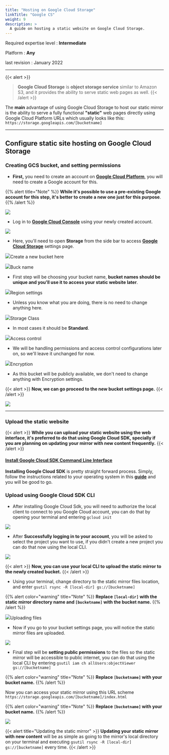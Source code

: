 ```yaml
---
title: "Hosting on Google Cloud Storage"
linkTitle: "Google CS"
weight: 9
description: >
  A guide on hosting a static website on Google Cloud Storage.
---
```

Required expertise level : **Intermediate**

Platform : **Any**

last revision : January 2022

-----

{{< alert >}}
>**Google Cloud Storage** is **object storage service** similar to Amazon S3, and it provides the ability to serve static web pages as well.
{{< /alert >}}

The **main** advantage of using Google Cloud Storage to host our static mirror is the ability to serve a fully functional **"static"** web pages directly using Google Cloud Platform URLs which usually looks like this: `https://storage.googleapis.com/[bucketname]`

-----

## Configure static site hosting on Google Cloud Storage

### Creating GCS bucket, and setting permissions

- **First,** you need to create an account on __[Google Cloud Platform](https://cloud.google.com/)__, you will need to create a Google account for this.

{{% alert title="Note" %}}
 **While it's possible to use a pre-existing Google account for this step, it's better to create a new one just for this purpose**.
 {{% /alert %}}

![](/images/hosting-gcs/1.png)

- Log in to **[Google Cloud Console](https://console.cloud.google.com/)** using your newly created account.

![](/images/hosting-gcs/2.png)

- Here, you'll need to open **Storage** from the side bar to access [**Google Cloud Storage**](https://console.cloud.google.com/storage) settings page.

![](/images/hosting-gcs/3.png)Create a new bucket here

![](/images/hosting-gcs/4.png)Buck name

- First step will be choosing your bucket name, **bucket names should be unique and you'll use it to access your static website later**.

![](/images/hosting-gcs/5.png)Region settings

- Unless you know what you are doing, there is no need to change anything here.

![](/images/hosting-gcs/6.png)Storage Class

- In most cases it should be **Standard**.

![](/images/hosting-gcs/7.png)Access control

- We will be handling permissions and access control configurations later on, so we'll leave it unchanged for now.

![](/images/hosting-gcs/8.png)Encryption

- As this bucket will be publicly available, we don't need to change anything with Encryption settings.

{{< alert >}}
**Now, we can go proceed to the new bucket settings page.**
{{< /alert >}}

![](/images/hosting-gcs/9.png)

-----

### Upload the static website

{{< alert >}}
**While you can upload your static website using the web interface, it's preferred to do that using Google Cloud SDK, specially if you are planning on updating your mirror with new content frequently.**
{{< /alert >}}

#### [Install Google Cloud SDK Command Line Interface](https://cloud.google.com/sdk/install)

**Installing Google Cloud SDK** is pretty straight forward process. Simply, follow the instructions related to your operating system in this [**guide**](https://cloud.google.com/sdk/install) and you will be good to go.

### Upload using Google Cloud SDK CLI

- After installing Google Cloud Sdk, you will need to authorize the local client to connect to you Google Cloud account, you can do that by opening your terminal and entering `gcloud init`

![](/images/hosting-gcs/10.png)

- After **Successfully logging in to your account**, you will be asked to select the project you want to use, if you didn't create a new project you can do that now using the local CLI.

![](/images/hosting-gcs/11.png)

{{< alert >}}
**Now, you can use your local CLI to upload the static mirror to the newly created bucket.**
{{< /alert >}}

- Using your terminal, change directory to the static mirror files location, and enter `gsutil rsync -R [local-dir] gs://[bucketname]`

{{% alert color="warning" title="Note" %}}
**Replace `[local-dir]` with the static mirror directory name and `[bucketname]` with the bucket name.**
{{% /alert %}}

![](/images/hosting-gcs/12.png)Uploading files

- Now if you go to your bucket settings page, you will notice the static mirror files are uploaded.

![](/images/hosting-gcs/13.png)

- Final step will be **setting public permissions** to the files so the static mirror will be accessible to public internet, you can do that using the local CLI by entering `gsutil iam ch allUsers:objectViewer gs://[bucketname]`

{{% alert color="warning" title="Note" %}}
**Replace `[bucketname]` with your bucket name.**
{{% /alert %}}

Now you can access your static mirror using this URL scheme `https://storage.googleapis.com/[bucketname]/index.html`

{{% alert color="warning" title="Note" %}}
**Replace `[bucketname]` with your bucket name.**
{{% /alert %}}

![](/images/hosting-gcs/14.png)

{{< alert title="Updating the static mirror" >}}
**Updating your static mirror with new content** will be as simple as going to the mirror's local directory on your terminal and executing `gsutil rsync -R [local-dir] gs://[bucketname]` every time.
{{< /alert >}}